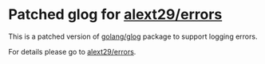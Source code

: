 # Patched glog for [alext29/errors](http://github.com/alext29/errors)

This is a patched version of [golang/glog](http://github.com/golang/glog) package to support logging errors.

For details please go to [alext29/errors](http://github.com/alext29/errors).

